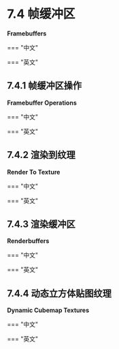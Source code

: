 # 7.4 帧缓冲区

**Framebuffers**

=== "中文"

=== "英文"

## 7.4.1 帧缓冲区操作

**Framebuffer Operations**

=== "中文"

=== "英文"

## 7.4.2 渲染到纹理

**Render To Texture**

=== "中文"

=== "英文"

## 7.4.3 渲染缓冲区

**Renderbuffers**

=== "中文"

=== "英文"

## 7.4.4 动态立方体贴图纹理

**Dynamic Cubemap Textures**

=== "中文"

=== "英文"
